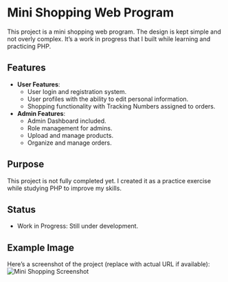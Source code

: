 # Mini Shopping Web Program

This project is a mini shopping web program. The design is kept simple and not overly complex. It’s a work in progress that I built while learning and practicing PHP.

## Features
- **User Features**:  
  - User login and registration system.  
  - User profiles with the ability to edit personal information.  
  - Shopping functionality with Tracking Numbers assigned to orders.  
- **Admin Features**:  
  - Admin Dashboard included.  
  - Role management for admins.  
  - Upload and manage products.  
  - Organize and manage orders.  

## Purpose
This project is not fully completed yet. I created it as a practice exercise while studying PHP to improve my skills.

## Status
- Work in Progress: Still under development.

## Example Image
Here’s a screenshot of the project (replace with actual URL if available):  
![Mini Shopping Screenshot](https://example.com/screenshot.jpg)
